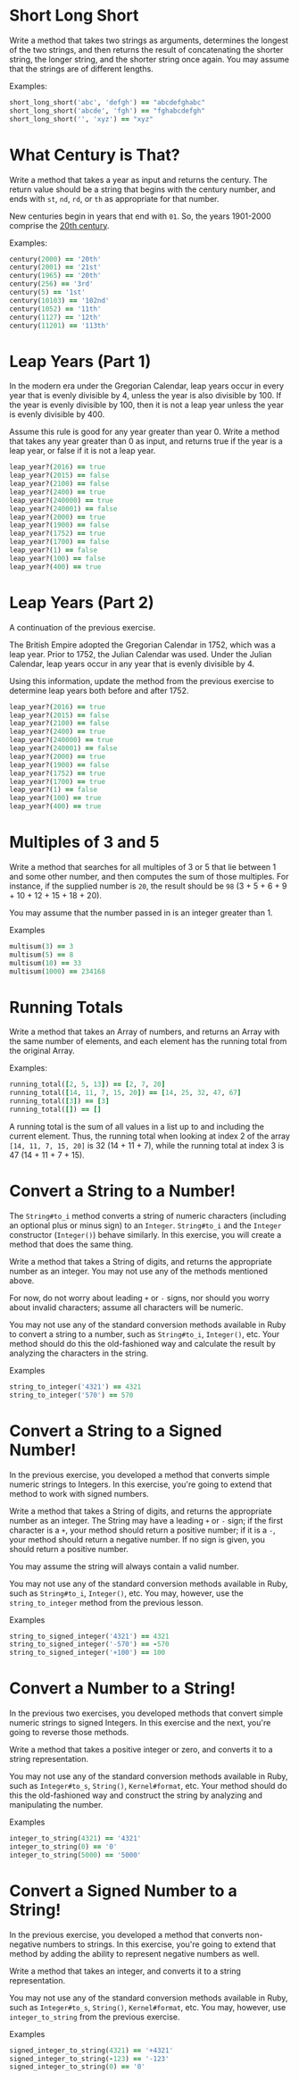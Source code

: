 
# Short Long Short

Write a method that takes two strings as arguments, determines the longest of the two strings, and then returns the result of concatenating the shorter string, the longer string, and the shorter string once again. You may assume that the strings are of different lengths.

Examples:

```ruby
short_long_short('abc', 'defgh') == "abcdefghabc"
short_long_short('abcde', 'fgh') == "fghabcdefgh"
short_long_short('', 'xyz') == "xyz"
```

# What Century is That?

Write a method that takes a year as input and returns the century. The return value should be a string that begins with the century number, and ends with `st`, `nd`, `rd`, or `th` as appropriate for that number.

New centuries begin in years that end with `01`. So, the years 1901-2000 comprise the [20th century](https://en.wikipedia.org/wiki/20th_century).

Examples:

```ruby
century(2000) == '20th'
century(2001) == '21st'
century(1965) == '20th'
century(256) == '3rd'
century(5) == '1st'
century(10103) == '102nd'
century(1052) == '11th'
century(1127) == '12th'
century(11201) == '113th'
```

# Leap Years (Part 1)

In the modern era under the Gregorian Calendar, leap years occur in every year that is evenly divisible by 4, unless the year is also divisible by 100. If the year is evenly divisible by 100, then it is not a leap year unless the year is evenly divisible by 400.

Assume this rule is good for any year greater than year 0. Write a method that takes any year greater than 0 as input, and returns true if the year is a leap year, or false if it is not a leap year.

```ruby
leap_year?(2016) == true
leap_year?(2015) == false
leap_year?(2100) == false
leap_year?(2400) == true
leap_year?(240000) == true
leap_year?(240001) == false
leap_year?(2000) == true
leap_year?(1900) == false
leap_year?(1752) == true
leap_year?(1700) == false
leap_year?(1) == false
leap_year?(100) == false
leap_year?(400) == true
```

# Leap Years (Part 2)

A continuation of the previous exercise.

The British Empire adopted the Gregorian Calendar in 1752, which was a leap year. Prior to 1752, the Julian Calendar was used. Under the Julian Calendar, leap years occur in any year that is evenly divisible by 4.

Using this information, update the method from the previous exercise to determine leap years both before and after 1752.

```ruby
leap_year?(2016) == true
leap_year?(2015) == false
leap_year?(2100) == false
leap_year?(2400) == true
leap_year?(240000) == true
leap_year?(240001) == false
leap_year?(2000) == true
leap_year?(1900) == false
leap_year?(1752) == true
leap_year?(1700) == true
leap_year?(1) == false
leap_year?(100) == true
leap_year?(400) == true
```

# Multiples of 3 and 5

Write a method that searches for all multiples of 3 or 5 that lie between 1 and some other number, and then computes the sum of those multiples. For instance, if the supplied number is `20`, the result should be `98` (3 + 5 + 6 + 9 + 10 + 12 + 15 + 18 + 20).

You may assume that the number passed in is an integer greater than 1.

Examples

```ruby
multisum(3) == 3
multisum(5) == 8
multisum(10) == 33
multisum(1000) == 234168
```

# Running Totals

Write a method that takes an Array of numbers, and returns an Array with the same number of elements, and each element has the running total from the original Array.

Examples:

```ruby
running_total([2, 5, 13]) == [2, 7, 20]
running_total([14, 11, 7, 15, 20]) == [14, 25, 32, 47, 67]
running_total([3]) == [3]
running_total([]) == []
```

A running total is the sum of all values in a list up to and including the current element. Thus, the running total when looking at index 2 of the array `[14, 11, 7, 15, 20]` is 32 (14 + 11 + 7), while the running total at index 3 is 47 (14 + 11 + 7 + 15).

# Convert a String to a Number!

The `String#to_i` method converts a string of numeric characters (including an optional plus or minus sign) to an `Integer`. `String#to_i` and the `Integer` constructor (`Integer()`) behave similarly. In this exercise, you will create a method that does the same thing.

Write a method that takes a String of digits, and returns the appropriate number as an integer. You may not use any of the methods mentioned above.

For now, do not worry about leading `+` or `-` signs, nor should you worry about invalid characters; assume all characters will be numeric.

You may not use any of the standard conversion methods available in Ruby to convert a string to a number, such as `String#to_i`, `Integer()`, etc. Your method should do this the old-fashioned way and calculate the result by analyzing the characters in the string.

Examples

```ruby
string_to_integer('4321') == 4321
string_to_integer('570') == 570
```

# Convert a String to a Signed Number!

In the previous exercise, you developed a method that converts simple numeric strings to Integers. In this exercise, you're going to extend that method to work with signed numbers.

Write a method that takes a String of digits, and returns the appropriate number as an integer. The String may have a leading `+` or `-` sign; if the first character is a `+`, your method should return a positive number; if it is a `-`, your method should return a negative number. If no sign is given, you should return a positive number.

You may assume the string will always contain a valid number.

You may not use any of the standard conversion methods available in Ruby, such as `String#to_i`, `Integer()`, etc. You may, however, use the `string_to_integer` method from the previous lesson.

Examples

```ruby
string_to_signed_integer('4321') == 4321
string_to_signed_integer('-570') == -570
string_to_signed_integer('+100') == 100
```

# Convert a Number to a String!

In the previous two exercises, you developed methods that convert simple numeric strings to signed Integers. In this exercise and the next, you're going to reverse those methods.

Write a method that takes a positive integer or zero, and converts it to a string representation.

You may not use any of the standard conversion methods available in Ruby, such as `Integer#to_s`, `String()`, `Kernel#format`, etc. Your method should do this the old-fashioned way and construct the string by analyzing and manipulating the number.

Examples

```ruby
integer_to_string(4321) == '4321'
integer_to_string(0) == '0'
integer_to_string(5000) == '5000'
```

# Convert a Signed Number to a String!

In the previous exercise, you developed a method that converts non-negative numbers to strings. In this exercise, you're going to extend that method by adding the ability to represent negative numbers as well.

Write a method that takes an integer, and converts it to a string representation.

You may not use any of the standard conversion methods available in Ruby, such as `Integer#to_s`, `String()`, `Kernel#format`, etc. You may, however, use `integer_to_string` from the previous exercise.

Examples

```ruby
signed_integer_to_string(4321) == '+4321'
signed_integer_to_string(-123) == '-123'
signed_integer_to_string(0) == '0'
```

